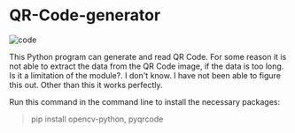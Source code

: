 # QR-Code-generator

![code](https://user-images.githubusercontent.com/63968451/134235931-c3da5e80-22ac-4777-ba03-7f6323a566e1.png)

This Python program can generate and read QR Code. For some reason it is not able to extract the data from the QR Code image, if the data is too long. Is it a limitation of the module?. I don't know. I have not been able to figure this out. Other than this it works perfectly.

Run this command in the command line to install the necessary packages:
> pip install opencv-python, pyqrcode

